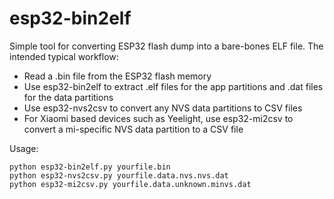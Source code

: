 # esp32-bin2elf
Simple tool for converting ESP32 flash dump into a bare-bones ELF file.
The intended typical workflow:
- Read a .bin file from the ESP32 flash memory
- Use esp32-bin2elf to extract .elf files for the app partitions and .dat files for the data partitions
- Use esp32-nvs2csv to convert any NVS data partitions to CSV files
- For Xiaomi based devices such as Yeelight, use esp32-mi2csv to convert a mi-specific NVS data partition to a CSV file

Usage:

    python esp32-bin2elf.py yourfile.bin
    python esp32-nvs2csv.py yourfile.data.nvs.nvs.dat
    python esp32-mi2csv.py yourfile.data.unknown.minvs.dat
